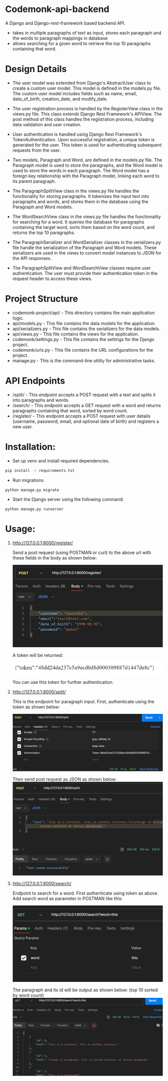# Codemonk-api-backend
A Django and Django-rest-framework based backend API.

- takes in multiple paragraphs of text as input, stores each paragraph and the words to paragraph mappings in database
- allows searching for a given word to retrieve the top 10 paragraphs containing that word.


# Design Details

- The user model was extended from Django's AbstractUser class to create a custom user model. This model is defined in the models.py file. The custom user model includes fields such as name, email, date_of_birth, creation_date, and modify_date.

- The user registration process is handled by the RegisterView class in the views.py file. This class extends Django Rest Framework's APIView. The post method of this class handles the registration process, including data validation and user creation.

- User authentication is handled using Django Rest Framework's TokenAuthentication. Upon successful registration, a unique token is generated for the user. This token is used for authenticating subsequent requests from the user.

- Two models, Paragraph and Word, are defined in the models.py file. The Paragraph model is used to store the paragraphs, and the Word model is used to store the words in each paragraph. The Word model has a foreign key relationship with the Paragraph model, linking each word to its parent paragraph.

- The ParagraphSplitView class in the views.py file handles the functionality for storing paragraphs. It tokenizes the input text into paragraphs and words, and stores them in the database using the Paragraph and Word models.

- The WordSearchView class in the views.py file handles the functionality for searching for a word. It queries the database for paragraphs containing the target word, sorts them based on the word count, and returns the top 10 paragraphs.

- The ParagraphSerializer and WordSerializer classes in the serializers.py file handle the serialization of the Paragraph and Word models. These serializers are used in the views to convert model instances to JSON for the API responses.

- The ParagraphSplitView and WordSearchView classes require user authentication. The user must provide their authentication token in the request header to access these views.


# Project Structure
- codemonk-project/api/ - This directory contains the main application logic.
- api/models.py - This file contains the data models for the application.
- api/serializers.py - This file contains the serializers for the data models.
- api/views.py - This file contains the views for the application.
- codemonk/settings.py - This file contains the settings for the Django project.
- codemonk/urls.py - This file contains the URL configurations for the project.
- manage.py - This is the command-line utility for administrative tasks.

# API Endpoints
- /split/ - This endpoint accepts a POST request with a text and splits it into paragraphs and words.
- /search/ - This endpoint accepts a GET request with a word and returns paragraphs containing that word, sorted by word count.
- /register/ - This endpoint accepts a POST request with user details (username, password, email, and optional date of birth) and registers a new user.

# Installation:

 - Set up venv and install required dependencies.
 ```bash
 pip install -r requirements.txt
 ```

 - Run migrations
 ```shell
 python manage.py migrate
 ```
 - Start the Django server using the following command:
 ```shell
 python manage.py runserver
 ```

# Usage:

1. http://127.0.0.1:8000/register/

    Send a post request (using POSTMAN or curl) to the above url with these fields in the body as shown below:

    <screenshot>![Registration](image-6.png)

    A token will be returned:

    <screenshot>![Token](image-1.png)

    You can use this token for further authentication.

2. http://127.0.0.1:8000/split/

    This is the endpoint for paragraph input.
    First, authenticate using the token as shown below:

    <screenshot>![Token Authentication](image-2.png)

    Then send post request as JSON as shown below:
    <screenshot>![Sending text](image-3.png)

3. http://127.0.0.1:8000/search/

    Endpoint to search for a word. First authenticate using token as above. Add search word as parameter in POSTMAN like this:

    <screenshot>![search parameter](image-4.png)

    The paragraph and its id will be output as shown below: (top 10 sorted by word count)
    ![search result](image-5.png)

